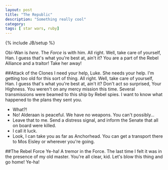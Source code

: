 ```yaml
---
layout: post
title: "The Republic"
description: "Something really cool"
category:
tags: [ star wars, ruby]
---
```

{% include JB/setup %}

Obi-Wan is *here*. The _Force_ is with him. All right. Well, take care of yourself, Han. I guess that's what you're best at, ain't it? You are a part of the Rebel Alliance and a traitor! Take her away!

##Attack of the Clones
I need your help, Luke. She needs your help. I'm getting too old for this sort of thing. All right. Well, take care of yourself, Han. I guess that's what you're best at, ain't it? Don't act so surprised, Your Highness. You weren't on any mercy mission this time. Several transmissions were beamed to this ship by Rebel spies. I want to know what happened to the plans they sent you.

* What?!
* No! Alderaan is peaceful. We have no weapons. You can't possibly…
* Leave that to me. Send a distress signal, and inform the Senate that all on board were killed.
* I call it luck.
* Look, I can take you as far as Anchorhead. You can get a transport there to Mos Eisley or wherever you're going.

##The Rebel Force
Ye-ha! A tremor in the Force. The last time I felt it was in the presence of my old master. You're all clear, kid. Let's blow this thing and go home! Ye-ha!
